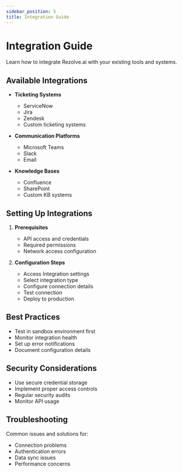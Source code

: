```yaml
---
sidebar_position: 5
title: Integration Guide
---
```


# Integration Guide

Learn how to integrate Rezolve.ai with your existing tools and systems.

## Available Integrations

- **Ticketing Systems**
  - ServiceNow
  - Jira
  - Zendesk
  - Custom ticketing systems

- **Communication Platforms**
  - Microsoft Teams
  - Slack
  - Email

- **Knowledge Bases**
  - Confluence
  - SharePoint
  - Custom KB systems

## Setting Up Integrations

1. **Prerequisites**
   - API access and credentials
   - Required permissions
   - Network access configuration

2. **Configuration Steps**
   - Access Integration settings
   - Select integration type
   - Configure connection details
   - Test connection
   - Deploy to production

## Best Practices

- Test in sandbox environment first
- Monitor integration health
- Set up error notifications
- Document configuration details

## Security Considerations

- Use secure credential storage
- Implement proper access controls
- Regular security audits
- Monitor API usage

## Troubleshooting

Common issues and solutions for:
- Connection problems
- Authentication errors
- Data sync issues
- Performance concerns
